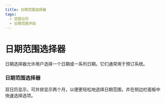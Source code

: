 ```yaml
---
title: 日期范围选择器
tags:
  - 范围日历
  - 日期范围字段
---
```


# 日期范围选择器

<Description>

日期选择器允许用户选择一个日期或一系列日期。它们通常用于预订系统。

</Description>

<Tags />

<ComponentPreview type="example"  name="DatePickerSelection" />

<ExampleSection>

### 日期范围选择器

双日历显示，可并排显示两个月，以便更轻松地选择日期范围，并在侧边栏面板中快速选择选项。

</ExampleSection>

